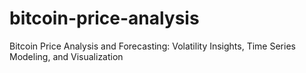 # bitcoin-price-analysis
Bitcoin Price Analysis and Forecasting: Volatility Insights, Time Series Modeling, and Visualization
